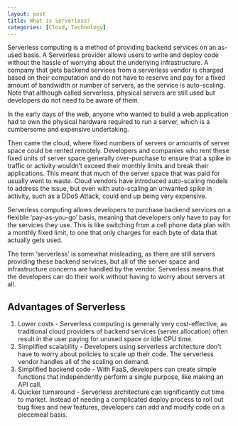 ```yaml
---
layout: post
title: What is Serverless?
categories: [Cloud, Technology]
---
```


Serverless computing is a method of providing backend services on an as-used basis. A Serverless provider allows users to write and deploy code without the hassle of worrying about the underlying infrastructure. A company that gets backend services from a serverless vendor is charged based on their computation and do not have to reserve and pay for a fixed amount of bandwidth or number of servers, as the service is auto-scaling. Note that although called serverless, physical servers are still used but developers do not need to be aware of them.

In the early days of the web, anyone who wanted to build a web application had to own the physical hardware required to run a server, which is a cumbersome and expensive undertaking.

Then came the cloud, where fixed numbers of servers or amounts of server space could be rented remotely. Developers and companies who rent these fixed units of server space generally over-purchase to ensure that a spike in traffic or activity wouldn’t exceed their monthly limits and break their applications. This meant that much of the server space that was paid for usually went to waste. Cloud vendors have introduced auto-scaling models to address the issue, but even with auto-scaling an unwanted spike in activity, such as a DDoS Attack, could end up being very expensive.

Serverless computing allows developers to purchase backend services on a flexible ‘pay-as-you-go’ basis, meaning that developers only have to pay for the services they use. This is like switching from a cell phone data plan with a monthly fixed limit, to one that only charges for each byte of data that actually gets used.

The term ‘serverless’ is somewhat misleading, as there are still servers providing these backend services, but all of the server space and infrastructure concerns are handled by the vendor. Serverless means that the developers can do their work without having to worry about servers at all.

## Advantages of Serverless
1. Lower costs - Serverless computing is generally very cost-effective, as traditional cloud providers of backend services (server allocation) often result in the user paying for unused space or idle CPU time.
2. Simplified scalability - Developers using serverless architecture don’t have to worry about policies to scale up their code. The serverless vendor handles all of the scaling on demand.
3. Simplified backend code - With FaaS, developers can create simple functions that independently perform a single purpose, like making an API call.
4. Quicker turnaround - Serverless architecture can significantly cut time to market. Instead of needing a complicated deploy process to roll out bug fixes and new features, developers can add and modify code on a piecemeal basis.
